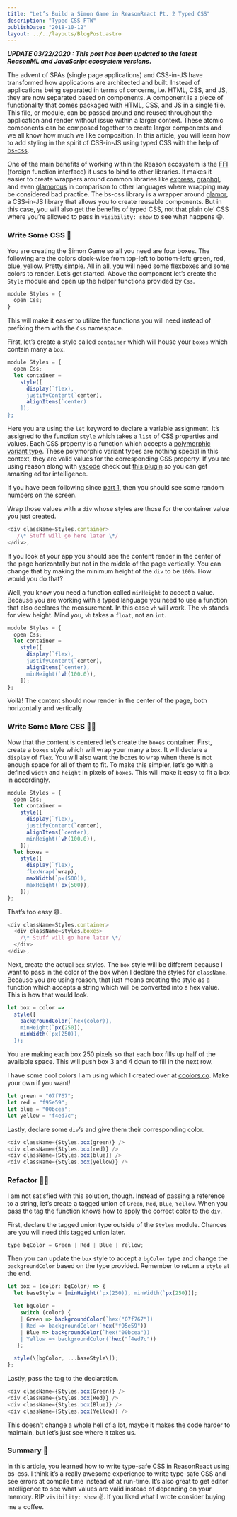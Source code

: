 ```yaml
---
title: "Let’s Build a Simon Game in ReasonReact Pt. 2 Typed CSS"
description: "Typed CSS FTW"
publishDate: "2018-10-12"
layout: ../../layouts/BlogPost.astro
---
```


**_UPDATE 03/22/2020 : This post has been updated to the latest ReasonML and JavaScript ecosystem versions_.**

The advent of SPAs (single page applications) and CSS-in-JS have transformed how applications are architected and built. Instead of applications being separated in terms of concerns, i.e. HTML, CSS, and JS, they are now separated based on components. A component is a piece of functionality that comes packaged with HTML, CSS, and JS in a single file. This file, or module, can be passed around and reused throughout the application and render without issue within a larger context. These atomic components can be composed together to create larger components and we all know how much we like composition. In this article, you will learn how to add styling in the spirit of CSS-in-JS using typed CSS with the help of [bs-css](https://github.com/SentiaAnalytics/bs-css/#readme).

One of the main benefits of working within the Reason ecosystem is the [FFI](https://reasonml.github.io/docs/en/external#docsNav) (foreign function interface) it uses to bind to other libraries. It makes it easier to create wrappers around common libraries like [express](https://github.com/reasonml-community/bs-express#readme), [graphql](https://github.com/apollographql/reason-apollo#readme), and even [glamorous](https://github.com/reasonml-community/bs-glamor#readme) in comparison to other languages where wrapping may be considered bad practice. The bs-css library is a wrapper around [glamor](https://github.com/threepointone/glamor), a CSS-in-JS library that allows you to create reusable components. But in this case, you will also get the benefits of typed CSS, not that plain ole’ CSS where you’re allowed to pass in `visibility: show` to see what happens 😄.

### Write Some CSS 🎨

You are creating the Simon Game so all you need are four boxes. The following are the colors clock-wise from top-left to bottom-left: green, red, blue, yellow. Pretty simple. All in all, you will need some flexboxes and some colors to render. Let’s get started. Above the component let’s create the `Style` module and open up the helper functions provided by `Css`.

```javascript
module Styles = {
  open Css;
}
```

This will make it easier to utilize the functions you will need instead of prefixing them with the `Css` namespace.

First, let’s create a style called `container` which will house your `boxes` which contain many a `box`.

```javascript
module Styles = {
  open Css;
  let container =
    style([
      display(`flex),
      justifyContent(`center),
      alignItems(`center)
    ]);
};
```

Here you are using the `let` keyword to declare a variable assignment. It’s assigned to the function `style` which takes a `list` of CSS properties and values. Each CSS property is a function which accepts a [polymorphic variant type](http://2ality.com/2018/01/polymorphic-variants-reasonml.html). These polymorphic variant types are nothing special in this context, they are valid values for the corresponding CSS property. If you are using reason along with [vscode](https://code.visualstudio.com/) check out [this plugin](https://marketplace.visualstudio.com/items?itemName=jaredly.reason-vscode) so you can get amazing editor intelligence.

If you have been following since [part 1](), then you should see some random numbers on the screen.

Wrap those values with a `div` whose styles are those for the container value you just created.

```javascript
<div className=Styles.container>
   /\* Stuff will go here later \*/
</div>,
```

If you look at your app you should see the content render in the center of the page horizontally but not in the middle of the page vertically. You can change that by making the minimum height of the `div` to be `100%`. How would you do that?

Well, you know you need a function called `minHeight` to accept a value. Because you are working with a typed language you need to use a function that also declares the measurement. In this case `vh` will work. The `vh` stands for view height. Mind you, `vh` takes a `float`, not an `int`.

```javascript
module Styles = {
  open Css;
  let container =
    style([
      display(`flex),
      justifyContent(`center),
      alignItems(`center),
      minHeight(`vh(100.0)),
    ]);
};
```

Voilà! The content should now render in the center of the page, both horizontally and vertically.

### Write Some More CSS 👨‍🎨

Now that the content is centered let’s create the `boxes` container. First, create a `boxes` style which will wrap your many a `box`. It will declare a `display` of `flex`. You will also want the boxes to `wrap` when there is not enough space for all of them to fit. To make this simpler, let’s go with a defined `width` and `height` in pixels of `boxes`. This will make it easy to fit a box in accordingly.

```javascript
module Styles = {
  open Css;
  let container =
    style([
      display(`flex),
      justifyContent(`center),
      alignItems(`center),
      minHeight(`vh(100.0)),
    ]);
  let boxes =
    style([
      display(`flex),
      flexWrap(`wrap),
      maxWidth(`px(500)),
      maxHeight(`px(500)),
    ]);
};
```

That’s too easy 😅.

```javascript
<div className=Styles.container>
  <div className=Styles.boxes>
    /\* Stuff will go here later \*/
  </div>
</div>,
```

Next, create the actual `box` styles. The `box` style will be different because I want to pass in the color of the box when I declare the styles for `className`. Because you are using reason, that just means creating the style as a function which accepts a string which will be converted into a hex value. This is how that would look.

```javascript
let box = color =>
  style([
    backgroundColor(`hex(color)),
    minHeight(`px(250)),
    minWidth(`px(250)),
  ]);
```

You are making each box 250 pixels so that each box fills up half of the available space. This will push box 3 and 4 down to fill in the next row.

I have some cool colors I am using which I created over at [coolors.co](https://coolors.co/d7d9d7-f4ed7c-00bcea-f95e59-07f767). Make your own if you want!

```javascript
let green = "07f767";
let red = "f95e59";
let blue = "00bcea";
let yellow = "f4ed7c";
```

Lastly, declare some `div`‘s and give them their corresponding color.

```javascript
<div className={Styles.box(green)} />
<div className={Styles.box(red)} />
<div className={Styles.box(blue)} />
<div className={Styles.box(yellow)} />
```

### Refactor 👷‍♀️

I am not satisfied with this solution, though. Instead of passing a reference to a string, let’s create a tagged union of `Green`, `Red`, `Blue`, `Yellow`. When you pass the tag the function knows how to apply the correct color to the `div`.

First, declare the tagged union type outside of the `Styles` module. Chances are you will need this tagged union later.

```javascript
type bgColor = Green | Red | Blue | Yellow;
```

Then you can update the `box` style to accept a `bgColor` type and change the `backgroundColor` based on the type provided. Remember to return a `style` at the end.

```javascript
let box = (color: bgColor) => {
  let baseStyle = [minHeight(`px(250)), minWidth(`px(250))];

  let bgColor =
    switch (color) {
    | Green => backgroundColor(`hex("07f767"))
    | Red => backgroundColor(`hex("f95e59"))
    | Blue => backgroundColor(`hex("00bcea"))
    | Yellow => backgroundColor(`hex("f4ed7c"))
   };

  style(\[bgColor, ...baseStyle\]);
};
```

Lastly, pass the tag to the declaration.

```javascript
<div className={Styles.box(Green)} />
<div className={Styles.box(Red)} />
<div className={Styles.box(Blue)} />
<div className={Styles.box(Yellow)} />
```

This doesn’t change a whole hell of a lot, maybe it makes the code harder to maintain, but let’s just see where it takes us.

### Summary 📝

In this article, you learned how to write type-safe CSS in ReasonReact using bs-css. I think it’s a really awesome experience to write type-safe CSS and see errors at compile time instead of at run-time. It’s also great to get editor intelligence to see what values are valid instead of depending on your memory. RIP `visibility: show` ✌️. If you liked what I wrote consider buying me a coffee.
